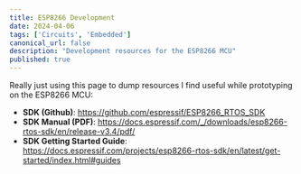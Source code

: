 ```yaml
---
title: ESP8266 Development
date: 2024-04-06
tags: ['Circuits', 'Embedded']
canonical_url: false
description: "Development resources for the ESP8266 MCU"
published: true
---
```


Really just using this page to dump resources I find useful while prototyping on the ESP8266 MCU:

* **SDK (Github)**: https://github.com/espressif/ESP8266_RTOS_SDK
* **SDK Manual (PDF)**: https://docs.espressif.com/_/downloads/esp8266-rtos-sdk/en/release-v3.4/pdf/
* **SDK Getting Started Guide**: https://docs.espressif.com/projects/esp8266-rtos-sdk/en/latest/get-started/index.html#guides